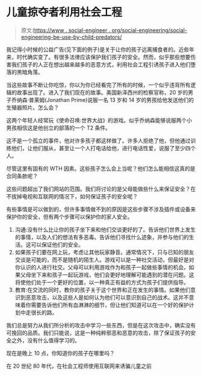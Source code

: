 # 儿童掠夺者利用社会工程

> 原文:[https://www . social-engineer . org/social-engineering/social-engineering-be-use-by-child-predators/](https://www.social-engineer.org/social-engineering/social-engineering-being-used-by-child-predators/)

我记得小时候的公益广告(见下面的例子)是关于让你的孩子远离捕食者的。近些年来，时代确实变了。有很多法律应该保护我们孩子的安全。然而，似乎那些想要伤害我们孩子的人正在想出越来越多的恶意方式，利用社会工程引诱孩子进入他们堕落的黑暗角落。

当这些故事不断让你吃惊，你以为你已经看完了所有的时候，一个似乎违背所有逻辑的故事出现了。进入了我们现在的故事。美国新泽西州的检察官称，20 岁的男子乔纳森·普莱姆(Jonathan Prime)说服一名 13 岁和 14 岁的男孩给他发送他们的生殖器照片。怎么会？

这两个年轻人经常玩《使命召唤:世界大战》的游戏。似乎乔纳森能够说服两个小男孩相信这是他创立的部落的一个 T2 条件。

这不是一个孤立的事件，他对许多孩子都这样做了。许多人拒绝了他，但他通过训练他们，让他们服从，甚至让一个人打电话给他，进行电话性爱，说服了至少四个人。

尽管这里有固有的 WTH 因素。这些孩子怎么会上当呢？他们怎么能相信这真的是合同条款呢？

这些问题超出了我们网站的范围。我们将讨论的是父母能做些什么来保证安全？在不拔掉电视和互联网的情况下，如何保证孩子的安全呢？

有些事情是可以做到的，但许多事情做不到的原因是这些步骤不涉及插件或设备来保护你的安全，但有两个步骤可以保护你的家人安全。

1.  沟通:没有什么比让你的孩子坐下来和他们交谈更好的了。告诉他们世界上发生的事情，以及人们的想法有多恶毒。告诉他们寻找什么迹象，并参与他们的生活。这可以保证他们的安全。
2.  如果孩子们要在网上玩，考虑让其他玩家静音。通常情况下，只与已知的朋友交谈是可能的，而不是随机的陌生人。游戏可以是一种社交活动，但最好是对你认识的人进行社交。父母可以利用游戏作为和孩子一起做些事情的机会。如果父母坐下来和孩子一起玩游戏，他们会更好地理解可能遇到的潜在问题。这将使他们处于一个更好的位置，以一种真正有益的方式为孩子们提供指导。
3.  教育:在交流的同时，教你的孩子关于这个世界和正在发生的事情。如果他们意识到恶意攻击，以及这些人是如何认为他们可以意识到自己的战术。这并不意味着你需要告诉他们所有血淋淋的细节，但让他们知道可以在一个好的保护计划中走很长的路。

我们总是努力从我们所分析的攻击中学习一些东西，但是在这次攻击中，确实没有可挽回的品质。我们只能说，这是一种纯粹邪恶和恶意的攻击，除了保证孩子的安全之外，没有什么值得学习的。

现在是晚上 10 点，你知道你的孩子在哪里吗？

在 20 世纪 80 年代，在社会工程师使用互联网来诱骗儿童之前